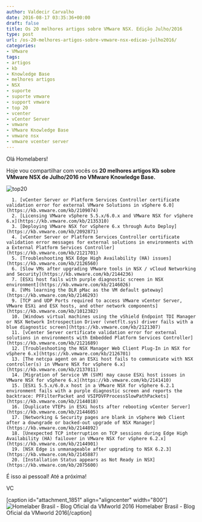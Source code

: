 ```yaml
---
author: Valdecir Carvalho
date: 2016-08-17 03:35:36+00:00
draft: false
title: Os 20 melhores artigos sobre VMware NSX. Edição Julho/2016
type: post
url: /os-20-melhores-artigos-sobre-vmware-nsx-edicao-julho2016/
categories:
- VMware
tags:
- artigos
- kb
- Knowledge Base
- melhores artigos
- NSX
- suporte
- suporte vmware
- support vmware
- top 20
- vcenter
- vCenter Server
- vmware
- VMware Knowledge Base
- vmware nsx
- vmware vcenter server
---
```


Olá Homelabers!

Hoje vou compartilhar com vocês os **20 melhores artigos Kb sobre VMware NSX de Julho/2016 no VMware Knowledge Base.**

![top20](/imagens/2016/08/top20.png)





      1. [vCenter Server or Platform Services Controller certificate validation error for external VMware Solutions in vSphere 6.0](https://kb.vmware.com/kb/2109074)
      2. [Licensing VMware vSphere 5.5.x/6.0.x and VMware NSX for vSphere 6.x](https://kb.vmware.com/kb/2135310)
      3. [Deploying VMware NSX for vSphere 6.x through Auto Deploy](https://kb.vmware.com/kb/2092871)
      4. [vCenter Server or Platform Services Controller certificate validation error messages for external solutions in environments with a External Platform Services Controller](https://kb.vmware.com/kb/2121701)
      5. [Troubleshooting NSX Edge High Availability (HA) issues](https://kb.vmware.com/kb/2126560)
      6. [Slow VMs after upgrading VMware tools in NSX / vCloud Networking and Security](https://kb.vmware.com/kb/2144236)
      7. [ESXi host fails with purple diagnostic screen in NSX environment](https://kb.vmware.com/kb/2146026)
      8. [VMs learning the DLR pMac as the VM default gateway](https://kb.vmware.com/kb/2146293)
      9. [TCP and UDP Ports required to access VMware vCenter Server, VMware ESXi and ESX hosts, and other network components](https://kb.vmware.com/kb/1012382)
      10. [Windows virtual machines using the vShield Endpoint TDI Manager or NSX Network Introspection Driver (vnetflt.sys) driver fails with a blue diagnostic screen](https://kb.vmware.com/kb/2121307)
      11. [vCenter Server certificate validation error for external solutions in environments with Embedded Platform Services Controller](https://kb.vmware.com/kb/2121689)
      12. [Troubleshooting the NSX Manager Web Client Plug-In in NSX for vSphere 6.x](https://kb.vmware.com/kb/2126701)
      13. [The netcpa agent on an ESXi host fails to communicate with NSX controller(s) in VMware NSX for vSphere 6.x](https://kb.vmware.com/kb/2137011)
      14. [Migration of Service VM (SVM) may cause ESXi host issues in VMware NSX for vSphere 6.x](https://kb.vmware.com/kb/2141410)
      15. [ESXi 5.5.x/6.0.x host in a VMware NSX for vSphere 6.2.1 environment fails with a purple diagnostic screen and reports the backtrace: PFFilterPacket and VSIPDVFProcessSlowPathPackets](https://kb.vmware.com/kb/2144018)
      16. [Duplicate VTEPs in ESXi hosts after rebooting vCenter Server](https://kb.vmware.com/kb/2144605)
      17. [Networking & Security pages are blank in vSphere Web Client after a downgrade or backed-out upgrade of NSX Manager](https://kb.vmware.com/kb/2144892)
      18. [Unexpected TCP interruption on TCP sessions during Edge High Availability (HA) failover in VMware NSX for vSphere 6.2.x](https://kb.vmware.com/kb/2144901)
      19. [NSX Edge is unmanageable after upgrading to NSX 6.2.3](https://kb.vmware.com/kb/2145887)
      20. [Installation Status appears as Not Ready in NSX](https://kb.vmware.com/kb/2075600)


É isso ai pessoal! Até a próxima!

VC

[caption id="attachment_1851" align="aligncenter" width="800"]![Homelaber Brasil - Blog Oficial da VMworld 2016](/imagens/2016/08/vmworld-2016-official-blogger-banner-long.png)
Homelaber Brasil - Blog Oficial da VMworld 2016[/caption]
